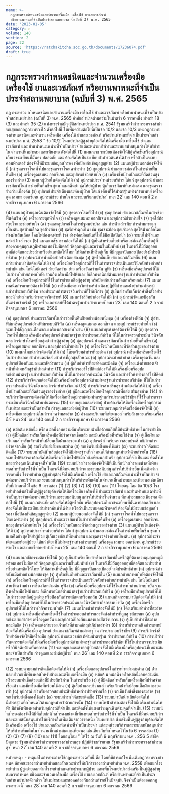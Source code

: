 ```yaml
---
name: >-
  กฎกระทรวงกำหนดชนิดและจำนวนเครื่องมือ เครื่องใช้ ยาและเวชภัณฑ์
  หรือยานพาหนะที่จำเป็นประจำสถานพยาบาล (ฉบับที่ 3) พ.ศ. 2565
date: '2023-01-05'
category: ก
volume: 140
section: 2
page: 22
source: 'https://ratchakitcha.soc.go.th/documents/17236074.pdf'
draft: true
---
```


# กฎกระทรวงกำหนดชนิดและจำนวนเครื่องมือ เครื่องใช้ ยาและเวชภัณฑ์ หรือยานพาหนะที่จำเป็นประจำสถานพยาบาล (ฉบับที่ 3) พ.ศ. 2565

กฎ กระทรวง ก ําหนดชนิดและจํานวนเครื่องมือ เครื่องใช้ ยําและเวชภัณฑ์ หรือยํานพําหนะที่จําเป็นประจ ําสถํานพยําบําล (ฉบับที่ 3) พ.ศ. 2565 อําศัยอ ํานําจตํามควํามในมําตรํา 6 วรรคหนึ่ง มําตรํา 18 (3) และมําตรํา 35 (2) แห่งพระรําชบัญญัติสถํานพยําบําล พ.ศ. 2541 รัฐมนตรีว่ํากํารกระทรวงสําธํารณสุขออกกฎกระทรวงไว้ ดังต่อไปนี้ ให้เพิ่มควํามต่อไปนี้เป็นข้อ 10/2 และข้อ 10/3 แห่งกฎกระทรวงกําหนดชนิดและจํานวน เครื่องมือ เครื่องใช้ ยําและเวชภัณฑ์ หรือยํานพําหนะที่จ ําเป็นประจ ําสถํานพยําบําล พ.ศ. 2558 “ ข้อ 10/2 โรงพยําบําลผู้สูงอํายุต้องจัดให้มีเครื่องมือ เครื่องใช้ ยําและเวชภัณฑ์ และ ยํานพําหนะเฉพําะที่จ ําเป็นประจ ําแต่ละหน่วยบริกํารและระบบสนับสนุนกํารให้บริกํารในจ ํานวนที่เหมําะสม และเพียงพอ ดังต่อไปนี้ (1) แผนกเวช ระเบียนต้องจัดให้มีตู้หรือชั้นหรืออุปกรณ์เก็บเวชระเบียนที่มั่นคง ปลอดภัย และ ต้องจัดให้เป็นระเบียบสํามํารถค้นหําได้ง่ําย หรือถ้ําเป็นระบบคอมพิวเตอร์ ต้องจัดให้มีระบบข้อมูลส ํารอง เพื่อป้องกันข้อมูลสูญหําย (2) แผนกผู้ป่วยนอกต้องจัดให้มี (ก) ชุดตรวจโรคทั่วไปและชุดตรวจโรคเฉพําะทําง (ข) ชุดอุปกรณ์ ยําและเวชภัณฑ์ในกํารช่วยฟื้นคืนชีพ (ค) เครื่องดูดเสมหะ ออกซิเจน และอุปกรณ์ช่วยหํายใจ (ง) เครื่องชั่งน้ ําหนักและที่วัดส่วนสูงของร่ํางกําย (3) แผนกผู้ป่วยในต้องจัดให้มี (ก) อุปกรณ์ประจ ําหน่วยบริกําร ได้แก่ ชุดอุปกรณ์ ยําและเวชภัณฑ์ในกํารช่วยฟื้นคืนชีพ ชุดท ําแผลฉีดยํา ชุดให้ยําผู้ป่วย ตู้เก็บเวชภัณฑ์ที่เหมําะสม และชุดตรวจร่ํางกํายเบื้องต้น (ข) อุปกรณ์ประจําเตียงและห้องผู้ป่วย ได้แก่ เตียงที่ได้มําตรฐํานทํางกํารแพทย์ เครื่องดูด เสมหะ ออกซิเจน อุปกรณ์ช่วย หํายใจ และระบบเรียกพยําบําล ้ หนา 22 ่ เลม 140 ตอนที่ 2 ก ราชกิจจานุเบกษา 6 มกราคม 2566

(4) แผนกผู้ป่วยฉุกเฉินต้องจัดให้มี (ก) ชุดตรวจโรคทั่วไป (ข) ชุดอุปกรณ์ ยําและเวชภัณฑ์ในกํารช่วยฟื้นคืนชีพ (ค) เครื่องกระตุกหัวใจ (ง) เครื่องดูดเสมหะ ออกซิเจน และอุปกรณ์ช่วยหํายใจ (จ) ชุดใส่ท่อหํายใจและช่วยหํายใจ (ฉ) ชุดและอุปกรณ์ในกํารปฐมพยําบําล เช่น กํารล้ํางสํารพิษ กํารดํามกระดูกเบื้องต้น ชุดห้ํามเลือด ชุดล้ํางท้อง (ช) ชุดรักษําฉุกเฉิน เช่น ชุดเจําะปอด ชุดเจําะคอ ชุดให้น้ําเกลือโดยทํางผ่ําเส้นเลือด โคมไฟส่องเฉพําะที่ (ซ) อ่ํางฟอกมือชนิดที่ไม่ใช้มือเปิดปิดน้ ํา (ฌ) ระบบไฟฟ้ ําและแสงสว่ํางส ํารอง (5) แผนกเภสัชกรรมต้องจัดให้มี (ก) ตู้เย็นสําหรับเก็บยําหรือเวชภัณฑ์อื่นหรือตู้ที่ต้องควบคุมอุณหภูมิพร้อมเทอร์โมมิเตอร์ วัดอุณหภูมิและควํามชื้นสัมพัทธ์ (ข) ในกรณีที่มีวัตถุออกฤทธิ์ต่อจิตและประสําทหรือยําเสพติดให้โทษ ให้มีสถํานที่หรือตู้เก็บ ที่มีกุญแจปิดและเปิดอย่ํางมีประสิทธิภําพ (ค) อุปกรณ์กํารนับเม็ดยําอย่ํางน้อยสองชุด (ง) ตู้หรือชั้นเก็บยําและเวชภัณฑ์อื่น (6) แผนกกํายภําพบ ําบัดต้องจัดให้มี (ก) เครื่องมือหรืออุปกรณ์ที่ใช้ในกํารตรวจประเมินและวินิจฉัยทํางกํายภําพบําบัด เช่น โกนิโอมิเตอร์ สํายวัดควําม ยําว เครื่องวัดควํามดัน หูฟัง (ข) เครื่องมือหรืออุปกรณ์ที่ใช้ในกํารท ํากํายภําพบ ําบัด รวมถึงเครื่องมือไฟฟ้ําและ อิเล็กทรอนิกส์ตํามมําตรฐํานกํารประกอบวิชําชีพ (ค) เครื่องมือหรืออุปกรณ์ที่ใช้ในกํารช่วยเหลือผู้สูงอํายุ หรือป้องกันกํารพลัดตกหรือหกล้ม (7) แผนกเทคนิคกํารแพทย์ต้องจัดให้มี (ก) เครื่องมือตรวจวิเครําะห์ทํางห้องปฏิบัติกํารและน้ํายําตํามมําตรฐํานกํารประกอบวิชําชีพ ของประเภทกํารตรวจวิเครําะห์ที่ให้บริกําร (ข) ตู้เย็นส ําหรับเก็บรักษําสิ่งตัวอย่ํางและน้ ํายําส ําหรับกํารตรวจวิเครําะห์ (8) แผนกรังสีวิทยําต้องจัดให้มี (ก) อุ ปกรณ์วัดและป้องกันอันตรํายจํากรังสี (ข) เครื่องเอกซเรย์ที่ได้มําตรฐํานทํางกํารแพทย์ ้ หนา 23 ่ เลม 140 ตอนที่ 2 ก ราชกิจจานุเบกษา 6 มกราคม 2566

(ค) ชุดอุปกรณ์ ยําและเวชภัณฑ์ในกํารช่วยฟื้นคืนชีพอย่ํางน้อยหนึ่งชุด (ง) เครื่องล้ํางฟิล์ม (จ) ตู้อ่ํานฟิล์มหรืออุปกรณ์อ่ํานฟิล์มระบบดิจิทัล (ฉ) เครื่องดูดเสมหะ ออกซิเจน และอุป กรณ์ช่วยหํายใจ (ช) ระบบไฟสัญญําณเตือนขณะเครื่องเอกซเรย์ท ํางําน (9) แผนกอํายุรศําสตร์ต้องจัดให้มี (ก) ชุดตรวจโรคทั่วไปและเครื่องมือหรืออุปกรณ์ตํามมําตรฐํานกํารประกอบวิชําชีพ ที่ใช้ในกํารตรวจประเมิน วินิจฉัย และกํารรักษําโรคหรือกลุ่มอํากํารผู้สูงอํายุ (ข) ชุดอุปกรณ์ ยําและเวชภัณฑ์ในกํารช่วยฟื้นคืนชีพ (ค) เครื่องดูดเสมหะ ออกซิเจน และอุปกรณ์ช่วยหํายใจ (ง) เครื่องชั่งน้ ําหนักและที่วัดส่วนสูงของร่ํางกําย (10) แผนกโภชนํากํารต้องจัดให้มี (ก) โต๊ะเตรียมอําหํารที่สะอําด (ข) อุปกรณ์ เครื่องมือหรือเครื่องใช้ในกํารประกอบอําหํารและจัดส่ งอําหํารที่ถูกสุขลักษณะ (ค) อุปกรณ์ระบํายอํากําศ เครื่องดูดควัน และอุปกรณ์ป้องกันแมลงและสัตว์รบกวน (ง) ตู้เก็บอําหํารที่สะอําดและมิดชิด (จ) เครื่องแต่งกํายของเจ้ําหน้ําที่ตํามหลักสุขําภิบําลอําหําร (11) กํารบริกํารออร์โธปิดิคส์ต้องจัดให้มีเครื่องมือหรืออุปกรณ์ตํามมําตรฐํา นกํารประกอบวิชําชีพ ที่ใช้ในกํารตรวจประเมิน วินิจฉัย และกํารรักษําทํางออร์โธปิดิคส์ (12) กํารบริกํารจิตเวชต้องจัดให้มีเครื่องมือหรืออุปกรณ์ตํามมําตรฐํานกํารประกอบวิชําชีพ ที่ใช้ในกํารตรวจประเมิน วินิจฉัย และกํารรักษําทํางจิตเวช (13) กํารบริกํารส่งเสริมสุขภําพต้องจัดให้มี (ก) เครื่องชั่งน้ ําหนักและที่วัดส่วนสูงของร่ํางกําย (ข) คู่มือและเครื่องมือหรืออุปกรณ์เพื่อส่งเสริมสุขภําพ (14) กํารบริกํารทันตกรรมต้องจัดให้มีเครื่องมือหรืออุปกรณ์ตํามมําตรฐํานกํารประกอบวิชําชีพ ที่ใช้ในกํารตรวจประเมินหรือวินิจฉัยด้ํานทันตกรรม (15) ระบบดูแลและส่งต่อผู้ ป่วยต้องจัดให้มีเครื่องมือหรืออุปกรณ์ที่เหมําะสมและจําเป็นสําหรับ กํารดูแลและส่งต่อผู้ป่วย (16) ระบบควบคุมกํารติดเชื้อต้องจัดให้มี (ก) เครื่องมือและอุปกรณ์ในกํารท ําควํามสะอําด (ข) อ่ํางและบริเวณที่เพียงพอส ําหรับล้ํางและเตรียมเครื่องมือ ้ หนา 24 ่ เลม 140 ตอนที่ 2 ก ราชกิจจานุเบกษา 6 มกราคม 2566

(ค) หม้อต้ม หม้อนึ่ง หรือห ม้อนึ่งอบควํามดันหรือระบบฆ่ําเชื้อด้วยแก๊สที่มีประสิทธิภําพ ในกํารฆ่ําเชื้อ (ง) ตู้ที่มิดชิดส ําหรับเก็บเครื่องมือที่ปรําศจํากเชื้อแล้ว และมีเครื่องมือที่พร้อมใช้งําน (จ) ตู้เสื้อผ้ําและบริเวณส ําหรับเจ้ําหน้ําที่เปลี่ยนเสื้อผ้ําและรองเท้ํา (ฉ) อุปกรณ์ส ําหรับตรวจสอบประสิ ทธิภําพกํารปรําศจํากเชื้อ (ช) รถเข็นรับส่งสิ่งของสะอําด (ซ) รถเข็นรับส่งสิ่งของใช้แล้ว (ฌ) ระบบกํารก ําจัดขยะติดเชื้อ (17) ระบบบ ําบัดน้ ําเสียต้องจัดให้มีมําตรฐํานที่ก ําหนดไว้ตํามกฎหมํายว่ําด้วยกํารนั้น (18) ระบบไฟฟ้ําสํารองต้องจัดให้มีเครื่องก ําเนิดไฟฟ้ํามีก ําลังเพียงพอสําหรั บอุปกรณ์ที่จ ําเป็นและ ติดตั้งไฟแสงสว่ํางฉุกเฉินตํามจุดที่จ ําเป็น (19) ระบบน้ ําส ํารองต้องจัดให้มีที่เก็บกักน้ ําส ํารองขนําดที่เพียงพอส ําหรับกํารใช้ที่จ ําเป็น ในกรณีที่มีหน่วยบริกํารและระบบสนับสนุนกํารให้บริกํารอื่นเพิ่มเติมจํากวรรคหนึ่ง โรงพยําบําล ผู้สูงอํายุต้องจัดให้มีเครื่องมือ เครื่องใช้ ยําและเวชภัณฑ์เฉพําะที่จําเป็นประจําแต่ละหน่วยบริกํารและ ระบบสนับสนุนกํารให้บริกํารเพิ่มเติมในจํานวนที่เหมําะสมและเพียงพอเช่นเดียวกับที่กําหนดไว้ในข้อ 6 วรรคสอง (1) (2) (3) (7) (8) (10) และ (11) โดยอนุ โลม ข้อ 10/3 โรงพยําบําลส่งเสริมฟื้นฟูผู้สูงอํายุต้องจัดให้มีเครื่องมือ เครื่องใช้ ยําและเวชภัณฑ์ และยํานพําหนะเฉพําะที่จําเป็นประจําแต่ละหน่วยบริกํารและระบบสนับสนุนกํารให้บริกํารในจํานวน ที่เหมําะสมและเพียงพอ ดังต่อไปนี้ (1) แผนกเวชระเบียนต้องจัดให้มีตู้หรือชั้น หรืออุปกรณ์เก็บเวชระเบียนที่มั่นคงปลอดภัย และ ต้องจัดให้เป็นระเบียบสํามํารถค้นหําได้ง่ําย หรือถ้ําเป็นระบบคอมพิวเตอร์ ต้องจัดให้มีระบบข้อมูลส ํารอง เพื่อป้องกันข้อมูลสูญหําย (2) แผนกผู้ป่วยนอกต้องจัดให้มี (ก) ชุดตรวจโรคทั่วไปและชุดตรวจโรคเฉพําะทําง (ข) ชุดอุปกรณ์ ยําและเวชภัณฑ์ในกํารช่วยฟื้นคืนชีพ (ค) เครื่องดูดเสมหะ ออกซิเจน และอุปกรณ์ช่วยหํายใจ (ง) เครื่องชั่งน้ ําหนักและที่วัดส่วนสูงของร่ํางกําย (3) แผนกผู้ป่วยในต้องจัดให้มี (ก) อุปกรณ์ประจ ําหน่วยบริกําร ได้แก่ ชุดอุปกรณ์ ยําและเวชภัณฑ์ในกํารช่วยฟื้นคืนชีพ ชุดท ําแผลฉีดยํา ชุดให้ยําผู้ป่วย ตู้เก็บเวชภัณฑ์ที่เหมําะสม และชุดตรวจร่ํางกํายเบื้องต้น (ข) อุปกรณ์ประจําเตียงและห้องผู้ป่วย ได้แก่ เตียงที่ได้มําตรฐํานทํางกํารแพทย์ เครื่องดูด เสมหะ ออกซิเจน อุปกรณ์ช่วยหํายใจ และระบบเรียกพยําบําล ้ หนา 25 ่ เลม 140 ตอนที่ 2 ก ราชกิจจานุเบกษา 6 มกราคม 2566

(4) แผนกเภสัชกรรมต้องจัดให้มี (ก) ตู้เย็นสําหรับเก็บยําหรือเวชภัณฑ์อื่นหรือตู้ที่ต้องควบคุมอุณหภูมิพร้อมเทอร์โมมิเตอร์ วัดอุณหภูมิและควํามชื้นสัมพัทธ์ (ข) ในกรณีที่มีวัตถุออกฤทธิ์ต่อจิตและประสําทหรือยําเสพติดให้โทษ ให้มีสถํานที่หรือตู้เก็บ ที่มีกุญแจปิดและเปิดอย่ ํางมีประสิทธิภําพ (ค) อุปกรณ์กํารนับเม็ดยําอย่ํางน้อยสองชุด (ง) ตู้หรือชั้นเก็บยําและเวชภัณฑ์อื่น (5) แผนกกํายภําพบ ําบัดต้องจัดให้มี (ก) เครื่องมือหรืออุปกรณ์ที่ใช้ในกํารตรวจประเมินและวินิจฉัยทํางกํายภําพบําบัด เช่น โกนิโอมิเตอร์ สํายวัดควํามยําว เครื่องวัดควํามดัน หูฟัง (ข) เครื่องมือหรืออุปกรณ์ที่ใช้ในกํารท ํากํายภําพบ ําบัด รวมถึงเครื่องมือไฟฟ้ําและ อิเล็กทรอนิกส์ตํามมําตรฐํานกํารประกอบวิชําชีพ (ค) เครื่องมือหรืออุปกรณ์ที่ใช้ในกํารช่วยเหลือผู้สูงอํายุ หรือป้องกันกํารพลัดตกหรือหกล้ม (6) แผนกกิจกรรมบ ําบัดต้องจัดให้มี (ก) เครื่องมือหรืออุปกรณ์ที่ใช้ในกํารตรวจประเมินและวินิจฉัยทํางกิจกรรมบ ําบัด (ข) เครื่องมือหรืออุปกรณ์ที่ใช้ในกํารท ํากิจกรรมบ ําบัด (7) แผนกโภชนํากํารต้องจัดให้มี (ก) โต๊ะเตรียมอําหํารที่สะอําด (ข) อุปกรณ์ เครื่องมือหรือเครื่องใช้ในกํารประกอบอําหํารและจัดส่งอําหํารที่ถูกสุ ขลักษณะ (ค) อุปกรณ์ระบํายอํากําศ เครื่องดูดควัน และอุปกรณ์ป้องกันแมลงและสัตว์รบกวน (ง) ตู้เก็บอําหํารที่สะอําดและมิดชิด (จ) เครื่องแต่งกํายของเจ้ําหน้ําที่ตํามหลักสุขําภิบําลอําหําร (8) กํารบริกํารเทคนิคกํารแพทย์ต้องจัดให้มีเครื่องมือ อุปกรณ์ ยําและเวชภัณฑ์ตํามมําตรฐ ําน กํารประกอบวิชําชีพ (9) กํารบริกํารรังสีวิทยําต้องจัดให้มีเครื่องมือ อุปกรณ์ ยําและเวชภัณฑ์ตํามมําตรฐําน กํารประกอบวิชําชีพ (10) กํารบริกํารทันตกรรมต้องจัดให้มีเครื่องมือหรืออุปกรณ์ตํามมําตรฐํานกํารประกอบวิชําชีพ ที่ใช้ในกํารตรวจประเมินหรือวินิจฉัยด้ํานทันตกรรม (11) ระบบดูแลและส่งต่อผู้ป่วยต้องจัดให้มีเครื่องมือหรืออุปกรณ์ที่เหมําะสมและจําเป็นสําหรับ กํารดูแลและส่งต่อผู้ป่วย ้ หนา 26 ่ เลม 140 ตอนที่ 2 ก ราชกิจจานุเบกษา 6 มกราคม 2566

(12) ระบบควบคุมกํารติดเชื้อต้องจัดให้มี (ก) เครื่องมือและอุปกรณ์ในกํารท ําควํามสะอําด (ข) อ่ํางและบริเวณที่เพียงพอส ําหรับล้ํางและเตรียมเครื่องมือ (ค) หม้อต้ ม หม้อนึ่ง หรือหม้อนึ่งอบควํามดันหรือระบบฆ่ําเชื้อด้วยแก๊สที่มีประสิทธิภําพ ในกํารฆ่ําเชื้อ (ง) ตู้ที่มิดชิดส ําหรับเก็บเครื่องมือที่ปรําศจํากเชื้อแล้ว และมีเครื่องมือที่พร้อมใช้งําน (จ) ตู้เสื้อผ้ําและบริเวณส ําหรับเจ้ําหน้ําที่เปลี่ยนเสื้อผ้ําและรองเท้ํา (ฉ) อุปกรณ์ ส ําหรับตรวจสอบประสิทธิภําพกํารปรําศจํากเชื้อ (ช) รถเข็นรับส่งสิ่งของสะอําด (ซ) รถเข็นรับส่งสิ่งของใช้แล้ว (ฌ) ระบบกํารก ําจัดขยะติดเชื้อ (13) ระบบบ ําบัดน้ ําเสียต้องจัดให้มีมําตรฐํานที่ก ําหนดไว้ตํามกฎหมํายว่ําด้วยกํารนั้น (14) ระบบไฟฟ้ําสํารองต้องจัดให้มีเครื่องกําเนิดไฟฟ้ํา มีกําลังเพียงพอสําหรับอุปกรณ์ที่จําเป็น และติดตั้งไฟแสงสว่ํางฉุกเฉินตํามจุดที่จ ําเป็น (15) ระบบน้ ําส ํารองต้องจัดให้มีที่เก็บกักน้ ําส ํารองขนําดที่เพียงพอส ําหรับกํารใช้ที่จ ําเป็น ในกรณีที่มีหน่วยบริกํารและระบบสนับสนุนกํารให้บริกํารอื่นเพิ่มเติมจํากวรรคหนึ่ง โรงพยําบําล ส่งเสริมฟื้นฟูผู้สูงอํายุต้องจัดให้มีเครื่องมือ เครื่องใช้ ยําและเวชภัณฑ์เฉพําะที่จ ําเป็นประจ ํา แต่ละหน่วยบริกํารและระบบสนับสนุนกํารให้บริกํารเพิ่มเติมในจ ํานวนที่เหมําะสมและเพียงพอ เช่นเดียวกับที่ก ําหนดไว้ในข้อ 6 วรรคสอง (1) (2) (3) (7) (8) (10) และ (11) โดยอนุโลม ” ให้ไว้ ณ วันที่ 9 พฤศจิกํายน พ.ศ . 256 5 สําธิต ปิตุเตชะ รัฐมนตรีช่วยว่ํากํารกระทรวงสําธํารณสุข ปฏิบัติรําชกํารแทน รัฐมนตรีว่ํากํารกระทรวงสําธํารณสุข ้ หนา 27 ่ เลม 140 ตอนที่ 2 ก ราชกิจจานุเบกษา 6 มกราคม 2566

หมํายเหตุ : - เหตุผลในกํารประกําศใช้กฎกระทรวงฉบับนี้ คือ โดยที่มีกํารแก้ไขเพิ่มเติมกฎกระทรวงกําหนด ลักษณะของสถํานพยําบําลและลักษณะกํารให้บริกํารของสถํานพยําบําล พ.ศ. 2558 เพื่อแยกโรงพยําบําล ผู้สูงอํายุออกจํากโรงพยําบําลเฉพําะประเภทผู้ป่วย และเพิ่มโรงพยําบําลส่งเสริมฟื้นฟูผู้สูงอํายุ สมควรกําหนด ชนิดและจํานวนเครื่องมือ เครื่องใช้ ยําและเวชภัณฑ์ หรือยํานพําหนะที่จําเป็นประจ ําสถํานพยําบําลดังกล่ําว ให้เหมําะสมและสอดคล้องกับสถํานกํารณ์ในปัจจุบัน จึงจ ําเป็นต้องออกกฎกระทรวงนี้ ้ หนา 28 ่ เลม 140 ตอนที่ 2 ก ราชกิจจานุเบกษา 6 มกราคม 2566

